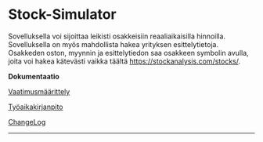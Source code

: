# Stock-Simulator

Sovelluksella voi sijoittaa leikisti osakkeisiin reaaliaikaisilla hinnoilla. Sovelluksella on myös mahdollista hakea yrityksen esittelytietoja. Osakkeden oston, myynnin ja esittelytiedon saa osakkeen symbolin avulla, joita voi hakea kätevästi vaikka täältä https://stockanalysis.com/stocks/. 

**Dokumentaatio**

[Vaatimusmäärittely](https://github.com/JanneKarki/ot-harjoitustyo/blob/main/dokumentaatio/vaatimusmaarittely.md)

[Työaikakirjanpito](https://github.com/JanneKarki/ot-harjoitustyo/blob/main/dokumentaatio/tuntikirjanpito.md)

[ChangeLog](https://github.com/JanneKarki/ot-harjoitustyo/blob/main/dokumentaatio/Changelog.md)

____________________________________________

